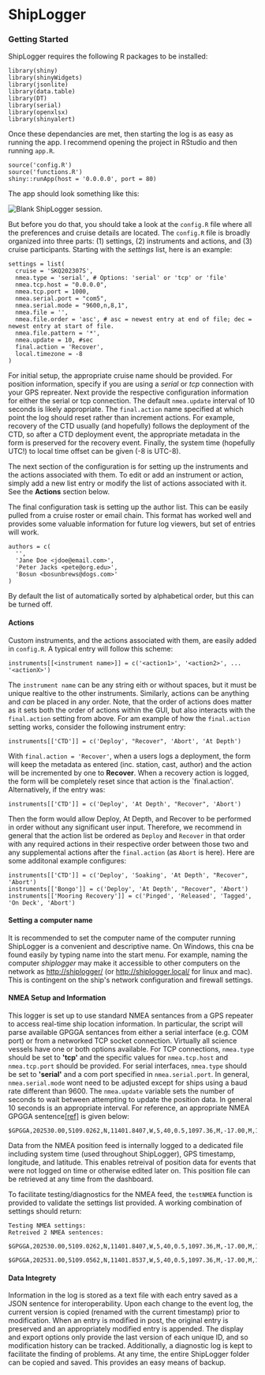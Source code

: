 # ShipLogger

### Getting Started

ShipLogger requires the following R packages to be installed:

    library(shiny)
    library(shinyWidgets)
    library(jsonlite)
    library(data.table)
    library(DT)
    library(serial)
    library(openxlsx)
    library(shinyalert)
  
Once these dependancies are met, then starting the log is as easy as running the app. I recommend opening the project in RStudio and then running `app.R`.

    source('config.R')
    source('functions.R')
    shiny::runApp(host = '0.0.0.0', port = 80)
    
The app should look something like this:

![Blank ShipLogger session.](https://github.com/tbrycekelly/ShipLogger/tree/master/figures/Screenshot%20Init.png)

But before you do that, you should take a look at the `config.R` file where all the preferences and cruise details are located. The `config.R` file is broadly organized into three parts: (1) settings, (2) instruments and actions, and (3) cruise participants. Starting with the _settings_ list, here is an example:

    settings = list(
      cruise = 'SKQ202307S',
      nmea.type = 'serial', # Options: 'serial' or 'tcp' or 'file'
      nmea.tcp.host = "0.0.0.0",
      nmea.tcp.port = 1000,
      nmea.serial.port = "com5",
      nmea.serial.mode = "9600,n,8,1",
      nmea.file = '',
      nmea.file.order = 'asc', # asc = newest entry at end of file; dec = newest entry at start of file.
      nmea.file.pattern = '*',
      nmea.update = 10, #sec
      final.action = 'Recover',
      local.timezone = -8
    )

For initial setup, the appropriate cruise name should be provided. For position information, specify if you are using a _serial_ or _tcp_ connection with your GPS repreater. Next provide the respective configuration information for either the serial or tcp connection. The default `nmea.update` interval of 10 seconds is likely appropriate. The `final.action` name specified at which point the log should reset rather than increment actions. For example, recovery of the CTD usually (and hopefully) follows the deployment of the CTD, so after a CTD deployment event, the appropriate metadata in the form is preserved for the recovery event. Finally, the system time (hopefully UTC!) to local time offset can be given (-8 is UTC-8). 

The next section of the configuration is for setting up the instruments and the actions associated with them. To edit or add an instrument or action, simply add a new list entry or modify the list of actions associated with it. See the __Actions__ section below.

The final configuration task is setting up the author list. This can be easily pulled from a cruise roster or email chain. This format has worked well and provides some valuable information for future log viewers, but set of entries will work.

    authors = c(
      '',
      'Jane Doe <jdoe@email.com>',
      'Peter Jacks <pete@org.edu>',
      'Bosun <bosunbrews@dogs.com>'
    )

By default the list of automatically sorted by alphabetical order, but this can be turned off.

#### Actions

Custom instruments, and the actions associated with them, are easily added in `config.R`. A typical entry will follow this scheme:

    instruments[[<instrument name>]] = c('<action1>', '<action2>', ... '<actionX>')
    
The `instrument name` can be any string eith or without spaces, but it must be unique realtive to the other instruments. Similarly, actions can be anything and _can_ be placed in any order. Note, that the order of actions does matter as it sets both the order of actions within the GUI, but also interacts with the `final.action` setting from above. For am example of how the `final.action` setting works, consider the following instrument entry:

    instruments[['CTD']] = c('Deploy', "Recover", 'Abort', 'At Depth')
    
With `final.action = 'Recover'`, when a users logs a deployment, the form will keep the metadata as entered (inc. station, cast, author) and the action will be incremented by one to __Recover__. When a recovery action is logged, the form will be completely reset since that action is the `final.action'. Alternatively, if the entry was:

    instruments[['CTD']] = c('Deploy', 'At Depth', "Recover", 'Abort')

Then the form would allow Deploy, At Depth, and Recover to be performed in order without any significant user input. Therefore, we recommend in general that the action list be ordered as `Deploy` and `Recover` in that order with any required actions in their respective order between those two and any supplemental actions after the `final.action` (as `Abort` is here). Here are some additonal example configures:

    instruments[['CTD']] = c('Deploy', 'Soaking', 'At Depth', "Recover", 'Abort')
    instruments[['Bongo']] = c('Deploy', 'At Depth', "Recover", 'Abort')
    instruments[['Mooring Recovery']] = c('Pinged', 'Released', 'Tagged', 'On Deck', 'Abort')
    

#### Setting a computer name

It is recommended to set the computer name of the computer running ShipLogger is a convenient and descriptive name. On Windows, this cna be found easily by typing name into the start menu. For example, naming the computer _shiplogger_ may make it accessible to other computers on the network as [http://shiplogger/](http://shiplogger/) (or http://shiplogger.local/ for linux and mac). This is contingent on the ship's network configuration and firewall settings.

#### NMEA Setup and Information

This logger is set up to use standard NMEA sentances from a GPS repeater to access real-time ship location information. In particular, the script will parse available GPGGA sentances from either a serial interface (e.g. COM port) or from a networked TCP socket connection. Virtually all science vessels have one or both options available. For TCP connections, `nmea.type` should be set to __'tcp'__ and the specific values for `nmea.tcp.host` and `nmea.tcp.port` should be provided. For serial interfaces, `nmea.type` should be set to __'serial'__ and a com port specified in `nmea.serial.port`. In general, `nmea.serial.mode` wont need to be adjusted except for ships using a baud rate different than 9600. The `nmea.update` variable sets the number of seconds to wait between attempting to update the position data. In general 10 seconds is an appropriate interval. For reference, an appropriate NMEA GPGGA sentence[[ref]](https://docs.novatel.com/OEM7/Content/Logs/GPGGA.htm) is given below:

    $GPGGA,202530.00,5109.0262,N,11401.8407,W,5,40,0.5,1097.36,M,-17.00,M,18,TSTR*61

Data from the NMEA position feed is internally logged to a dedicated file including system time (used throughout ShipLogger), GPS timestamp, longitude, and latitude. This enables retreival of position data for events that were not logged on time or otherwise edited later on. This position file can be retrieved at any time from the dashboard.

To facilitate testing/diagnostics for the NMEA feed, the `testNMEA` function is provided to validate the settings list provided. A working combination of settings should return:

    Testing NMEA settings:
    Retreived 2 NMEA sentences:
    	 $GPGGA,202530.00,5109.0262,N,11401.8407,W,5,40,0.5,1097.36,M,-17.00,M,18,TSTR*61
    	 $GPGGA,202531.00,5109.0562,N,11401.8537,W,5,40,0.5,1097.36,M,-17.00,M,18,TSTF*62


#### Data Integrety

Information in the log is stored as a text file with each entry saved as a JSON sentence for interoperability. Upon each change to the event log, the current version is copied (renamed with the current timestamp) prior to modification. When an entry is modified in post, the original entry is preserved and an appropriately modified entry is appended. The display and export options only provide the last version of each unique ID, and so modification history can be tracked. Additionally, a diagnostic log is kept to facilitate the finding of problems. At any time, the entire ShipLogger folder can be copied and saved. This provides an easy means of backup.
